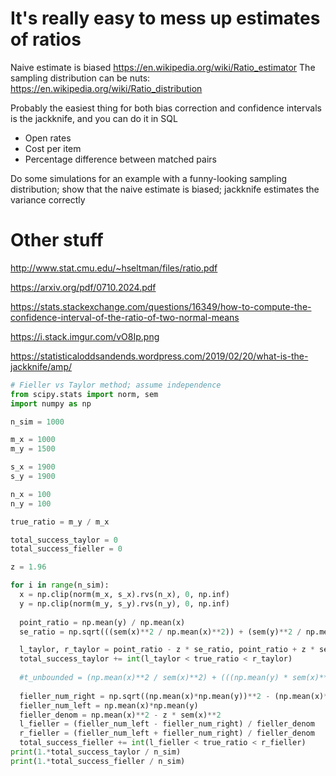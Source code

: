 # It's really easy to mess up estimates of ratios

Naive estimate is biased https://en.wikipedia.org/wiki/Ratio_estimator
The sampling distribution can be nuts: https://en.wikipedia.org/wiki/Ratio_distribution

Probably the easiest thing for both bias correction and confidence intervals is the jackknife, and you can do it in SQL

- Open rates
- Cost per item
- Percentage difference between matched pairs

Do some simulations for an example with a funny-looking sampling distribution; show that the naive estimate is biased; jackknife estimates the variance correctly

# Other stuff

http://www.stat.cmu.edu/~hseltman/files/ratio.pdf

https://arxiv.org/pdf/0710.2024.pdf

https://stats.stackexchange.com/questions/16349/how-to-compute-the-confidence-interval-of-the-ratio-of-two-normal-means

https://i.stack.imgur.com/vO8Ip.png

https://statisticaloddsandends.wordpress.com/2019/02/20/what-is-the-jackknife/amp/

```python
# Fieller vs Taylor method; assume independence
from scipy.stats import norm, sem
import numpy as np

n_sim = 1000

m_x = 1000
m_y = 1500

s_x = 1900
s_y = 1900

n_x = 100
n_y = 100

true_ratio = m_y / m_x

total_success_taylor = 0
total_success_fieller = 0

z = 1.96

for i in range(n_sim):
  x = np.clip(norm(m_x, s_x).rvs(n_x), 0, np.inf)
  y = np.clip(norm(m_y, s_y).rvs(n_y), 0, np.inf)
  
  point_ratio = np.mean(y) / np.mean(x)
  se_ratio = np.sqrt(((sem(x)**2 / np.mean(x)**2)) + (sem(y)**2 / np.mean(y)**2))

  l_taylor, r_taylor = point_ratio - z * se_ratio, point_ratio + z * se_ratio
  total_success_taylor += int(l_taylor < true_ratio < r_taylor)
  
  #t_unbounded = (np.mean(x)**2 / sem(x)**2) + (((np.mean(y) * sem(x)**2))**2 / (sem(x)**2 * sem(x)**2 * sem(y)**2))
  
  fieller_num_right = np.sqrt((np.mean(x)*np.mean(y))**2 - (np.mean(x)**2 - z*sem(x)) - (np.mean(y) - z*sem(y)**2))
  fieller_num_left = np.mean(x)*np.mean(y)
  fieller_denom = np.mean(x)**2 - z * sem(x)**2
  l_fieller = (fieller_num_left - fieller_num_right) / fieller_denom
  r_fieller = (fieller_num_left + fieller_num_right) / fieller_denom
  total_success_fieller += int(l_fieller < true_ratio < r_fieller)
print(1.*total_success_taylor / n_sim)
print(1.*total_success_fieller / n_sim)
```
